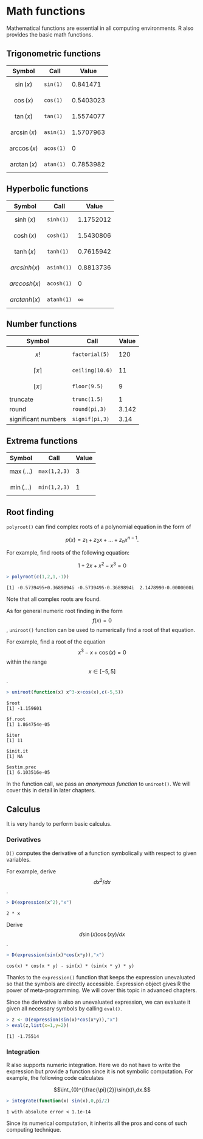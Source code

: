 

# Math functions

Mathematical functions are essential in all computing environments. R also provides the basic math functions.

## Trigonometric functions

| Symbol | Call | Value |
|--------|------|-------|
| $$\sin(x)$$ | `sin(1)` | 0.841471 |
| $$\cos(x)$$ | `cos(1)` | 0.5403023 |
| $$\tan(x)$$ | `tan(1)` | 1.5574077 |
| $$\arcsin(x)$$ | `asin(1)` | 1.5707963 |
| $$\arccos(x)$$ | `acos(1)` | 0 |
| $$\arctan(x)$$ | `atan(1)` | 0.7853982 |

## Hyperbolic functions

| Symbol | Call | Value |
|--------|------|-------|
| $$\sinh(x)$$ | `sinh(1)` | 1.1752012 |
| $$\cosh(x)$$ | `cosh(1)` | 1.5430806 |
| $$\tanh(x)$$ | `tanh(1)` | 0.7615942 |
| $$arcsinh(x)$$ | `asinh(1)` | 0.8813736 |
| $$arccosh(x)$$ | `acosh(1)` | 0 |
| $$arctanh(x)$$ | `atanh(1)` | &infin; |

## Number functions

| Symbol | Call | Value |
|--------|------|-------|
| $$x!$$ | `factorial(5)` | 120|
| $$\lceil x\rceil$$ | `ceiling(10.6)` | 11 |
| $$\lfloor x\rfloor$$ | `floor(9.5)` | 9 |
| truncate | `trunc(1.5)` | 1 |
| round | `round(pi,3)` | 3.142 |
| significant numbers | `signif(pi,3)` | 3.14 |

## Extrema functions

| Symbol | Call | Value |
|--------|------|-------|
| $$\max(\ldots)$$ | `max(1,2,3)` | 3 |
| $$\min(\ldots)$$ | `min(1,2,3)` | 1 |

## Root finding

`polyroot()` can find complex roots of a polynomial equation in the form of

$$ p(x) = z_1 + z_2 x + \ldots + z_n x^{n-1}.$$

For example, find roots of the following equation:

$$ 1 + 2 x + x^2 - x^3 = 0 $$


```r
> polyroot(c(1,2,1,-1))
```

```
[1] -0.5739495+0.3689894i -0.5739495-0.3689894i  2.1478990-0.0000000i
```

Note that all complex roots are found.

As for general numeric root finding in the form $$f(x)=0$$, `uniroot()` function can be used to numerically find a root of that equation.

For example, find a root of the equation
$$x^3 - x + \cos(x) = 0$$
within the range $$x\in[-5,5]$$.


```r
> uniroot(function(x) x^3-x+cos(x),c(-5,5))
```

```
$root
[1] -1.159601

$f.root
[1] 1.864754e-05

$iter
[1] 11

$init.it
[1] NA

$estim.prec
[1] 6.103516e-05
```

In the function call, we pass an *anonymous function* to `uniroot()`. We will cover this in detail in later chapters.

## Calculus

It is very handy to perform basic calculus.

### Derivatives

`D()` computes the derivative of a function symbolically with respect to given variables.

For example, derive $$dx^2/dx$$.


```r
> D(expression(x^2),"x")
```

```
2 * x
```

Derive $$d\sin(x)\cos(xy)/dx$$.


```r
> D(expression(sin(x)*cos(x*y)),"x")
```

```
cos(x) * cos(x * y) - sin(x) * (sin(x * y) * y)
```

Thanks to the `expression()` function that keeps the expression unevaluated so that the symbols are directly accessible. Expression object gives R the power of meta-programming. We will cover this topic in advanced chapters.

Since the derivative is also an unevaluated expression, we can evaluate it given all necessary symbols by calling `eval()`.


```r
> z <- D(expression(sin(x)*cos(x*y)),"x")
> eval(z,list(x=1,y=2))
```

```
[1] -1.75514
```

### Integration

R also supports numeric integration. Here we do not have to write the expression but provide a function since it is not symbolic computation. For example, the following code calculates

$$\int_{0}^{\frac{\pi}{2}}\sin(x)\,dx.$$


```r
> integrate(function(x) sin(x),0,pi/2)
```

```
1 with absolute error < 1.1e-14
```

Since its numerical computation, it inherits all the pros and cons of such computing technique.
